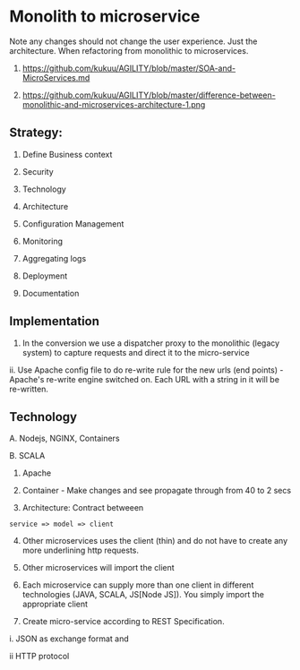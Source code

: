 # Monolith to microservice

Note any changes should not change the user experience. Just the architecture. When refactoring from monolithic to microservices.

1. https://github.com/kukuu/AGILITY/blob/master/SOA-and-MicroServices.md 

2. https://github.com/kukuu/AGILITY/blob/master/difference-between-monolithic-and-microservices-architecture-1.png

## Strategy:

1. Define Business context

2. Security

3. Technology

4. Architecture

5. Configuration Management

6. Monitoring

7. Aggregating logs

8. Deployment

9. Documentation

## Implementation

1. In the conversion we use a dispatcher proxy to the monolithic (legacy system) to capture requests and direct it to the micro-service

ii. Use Apache config file to do re-write rule for the new  urls (end points) - Apache's re-write engine switched on. Each URL with a string in it will be re-written.


## Technology


A. Nodejs, NGINX, Containers

B. SCALA


1. Apache 

2. Container -  Make changes and see propagate through from 40 to 2 secs

3. Architecture: Contract betweeen

```
service => model => client

```
4. Other microservices uses the client (thin) and do not have to create any more underlining http requests. 

5. Other microservices will import the client

6. Each microservice can supply more than one client in different technologies (JAVA, SCALA, JS[Node JS]). You simply import the appropriate client

7. Create micro-service according to REST  Specification.

i. JSON as exchange format and

ii HTTP protocol

